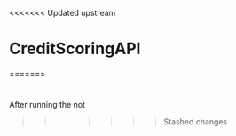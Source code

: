 <<<<<<< Updated upstream
# CreditScoringAPI
=======
# 
After running the not
>>>>>>> Stashed changes

